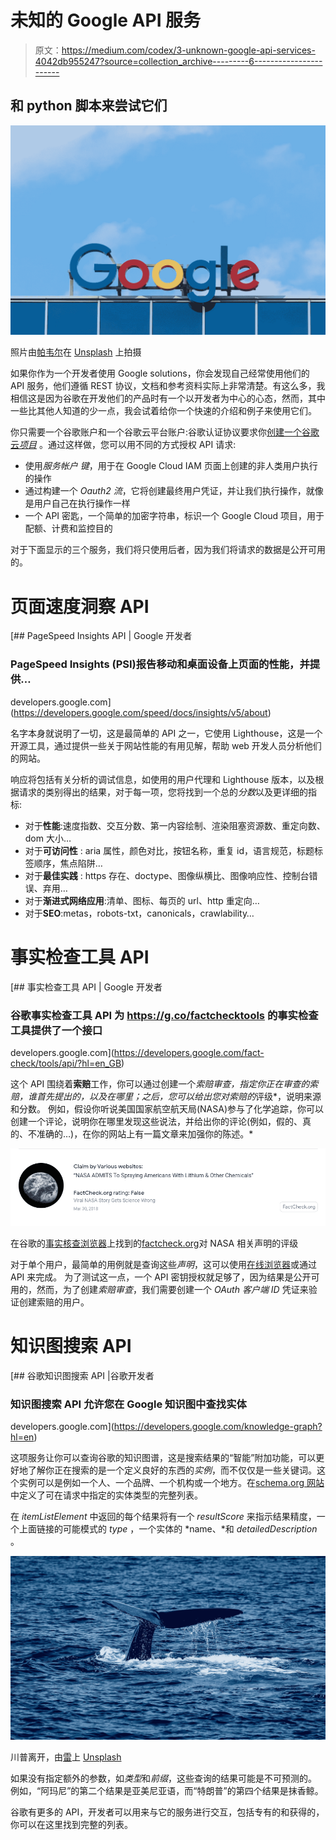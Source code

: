 # 未知的 Google API 服务

> 原文：<https://medium.com/codex/3-unknown-google-api-services-4042db955247?source=collection_archive---------6----------------------->

## 和 python 脚本来尝试它们

![](img/60ce744113abe544bdac5bf1c4024239.png)

照片由[帕韦尔](https://unsplash.com/@pawel_czerwinski)在 [Unsplash](https://unsplash.com/) 上拍摄

如果你作为一个开发者使用 Google solutions，你会发现自己经常使用他们的 API 服务，他们遵循 REST 协议，文档和参考资料实际上非常清楚。有这么多，我相信这是因为谷歌在开发他们的产品时有一个以开发者为中心的心态，然而，其中一些比其他人知道的少一点，我会试着给你一个快速的介绍和例子来使用它们。

你只需要一个谷歌账户和一个谷歌云平台账户:谷歌认证协议要求你[创建一个谷歌云*项目*](https://developers.google.com/workspace/guides/create-project) 。通过这样做，您可以用不同的方式授权 API 请求:

*   使用*服务帐户* *键*，用于在 Google Cloud IAM 页面上创建的非人类用户执行的操作
*   通过构建一个 *Oauth2 流*，它将创建最终用户凭证，并让我们执行操作，就像是用户自己在执行操作一样
*   一个 API 密匙，一个简单的加密字符串，标识一个 Google Cloud 项目，用于配额、计费和监控目的

对于下面显示的三个服务，我们将只使用后者，因为我们将请求的数据是公开可用的。

# 页面速度洞察 API

[](https://developers.google.com/speed/docs/insights/v5/about) [## PageSpeed Insights API | Google 开发者

### PageSpeed Insights (PSI)报告移动和桌面设备上页面的性能，并提供…

developers.google.com](https://developers.google.com/speed/docs/insights/v5/about) 

名字本身就说明了一切，这是最简单的 API 之一，它使用 Lighthouse，这是一个开源工具，通过提供一些关于网站性能的有用见解，帮助 web 开发人员分析他们的网站。

响应将包括有关分析的调试信息，如使用的用户代理和 Lighthouse 版本，以及根据请求的类别得出的结果，对于每一项，您将找到一个总的*分数*以及更详细的指标:

*   对于**性能**:速度指数、交互分数、第一内容绘制、渲染阻塞资源数、重定向数、dom 大小…
*   对于**可访问性** : aria 属性，颜色对比，按钮名称，重复 id，语言规范，标题标签顺序，焦点陷阱…
*   对于**最佳实践** : https 存在、doctype、图像纵横比、图像响应性、控制台错误、弃用…
*   对于**渐进式网络应用**:清单、图标、每页的 url、http 重定向…
*   对于**SEO**:metas，robots-txt，canonicals，crawlability…

# 事实检查工具 API

[](https://developers.google.com/fact-check/tools/api/?hl=en_GB) [## 事实检查工具 API | Google 开发者

### 谷歌事实检查工具 API 为 https://g.co/factchecktools 的事实检查工具提供了一个接口

developers.google.com](https://developers.google.com/fact-check/tools/api/?hl=en_GB) 

这个 API 围绕着**索赔**工作，你可以通过创建一个*索赔审查，指定你正在审查的索赔，谁首先提出的，以及在哪里；之后，您可以给出您对索赔的*评级*，说明来源和分数。
例如，假设你听说美国国家航空航天局(NASA)参与了化学追踪，你可以创建一个评论，说明你在哪里发现这些说法，并给出你的评论(例如，假的、真的、不准确的…)，在你的网站上有一篇文章来加强你的陈述。*

![](img/d37609de3f866dfb94df03106334810c.png)

在谷歌的[事实核查浏览器](https://toolbox.google.com/factcheck/explorer)上找到的[factcheck.org](https://www.factcheck.org/)对 NASA 相关声明的评级

对于单个用户，最简单的用例就是查询这些*声明*，这可以使用[在线浏览器](https://toolbox.google.com/factcheck/explorer)或通过 API 来完成。
为了测试这一点，一个 API 密钥授权就足够了，因为结果是公开可用的，然而，为了创建*索赔审查*，我们需要创建一个 *OAuth 客户端 ID* 凭证来验证创建索赔的用户。

# 知识图搜索 API

[](https://developers.google.com/knowledge-graph?hl=en) [## 谷歌知识图搜索 API |谷歌开发者

### 知识图搜索 API 允许您在 Google 知识图中查找实体

developers.google.com](https://developers.google.com/knowledge-graph?hl=en) 

这项服务让你可以查询谷歌的知识图谱，这是搜索结果的“智能”附加功能，可以更好地了解你正在搜索的是一个定义良好的东西的*实例*，而不仅仅是一些关键词。这个实例可以是例如一个人、一个品牌、一个机构或一个地方。在[schema.org 网站](https://schema.org/docs/full.html)中定义了可在请求中指定的实体类型的完整列表。

在 *itemListElement* 中返回的每个结果将有一个 *resultScore* 来指示结果精度，一个上面链接的可能模式的 *type* ，一个实体的 *name、*和 *detailedDescription* 。

![](img/ab4fd39be0c7766d31a7c72089743aef.png)

川普离开，由[雷](https://unsplash.com/@raymondo600)上 [Unsplash](https://unsplash.com/)

如果没有指定额外的参数，如*类型*和*前缀*，这些查询的结果可能是不可预测的。
例如，“阿玛尼”的第二个结果是亚美尼亚语，而“特朗普”的第四个结果是抹香鲸。

谷歌有更多的 API，开发者可以用来与它的服务进行交互，包括专有的和获得的，你可以在这里找到完整的列表。